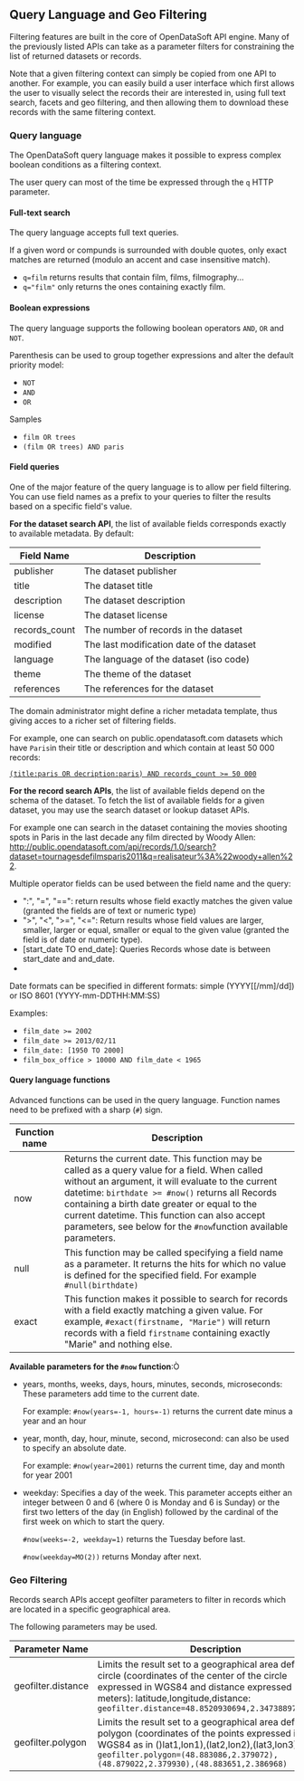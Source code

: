 ## Query Language and Geo Filtering

Filtering features are built in the core of OpenDataSoft API engine. Many of the previously listed APIs can take as a parameter filters for constraining the list of returned datasets or records.

Note that a given filtering context can simply be copied from one API to another. For example, you can easily build a user interface which first allows the user to visually select the records their are interested in, using full text search, facets and geo filtering, and then allowing them to download these records with the same filtering context.

### Query language

The OpenDataSoft query language makes it possible to express complex boolean conditions as a filtering context.

The user query can most of the time be expressed through the `q` HTTP parameter.

#### Full-text search

The query language accepts full text queries.

If a given word or compunds is surrounded with double quotes, only exact matches are returned (modulo an accent and case insensitive match).

* `q=film` returns results that contain film, films, filmography...
* `q="film"` only returns the ones containing exactly film.

#### Boolean expressions

The query language supports the following boolean operators `AND`, `OR` and `NOT`.

Parenthesis can be used to group together expressions and alter the default priority model:

* `NOT`
* `AND`
* `OR`

Samples

* `film OR trees`
* `(film OR trees) AND paris`

#### Field queries

One of the major feature of the query language is to allow per field filtering. You can use field names as a prefix to your queries to filter the results based on a specific field's value.

**For the dataset search API**, the list of available fields corresponds exactly to available metadata. By default:

Field Name | Description
---------- | -----------
publisher | The dataset publisher
title | The dataset title
description | The dataset description
license | The dataset license
records_count | The number of records in the dataset
modified | The last modification date of the dataset
language | The language of the dataset (iso code)
theme | The theme of the dataset
references | The references for the dataset

The domain administrator might define a richer metadata template, thus giving acces to a richer set of filtering fields.

For example, one can search on public.opendatasoft.com datasets which have `Paris`in their title or description and which contain at least 50 000 records:
 
[`(title:paris OR decription:paris) AND records_count >= 50 000`](<http://public.opendatasoft.com/api/datasets/1.0/search?q=(title:paris%20OR%20decription:paris)%20AND%20records_count%20\>=%2050000>)

**For the record search APIs**, the list of available fields depend on the schema of the dataset. To fetch the list of available fields for a given dataset, you may use the search dataset or lookup dataset APIs.

For example one can search in the dataset containing the movies shooting spots in Paris in the last decade any film directed by Woody Allen: <http://public.opendatasoft.com/api/records/1.0/search?dataset=tournagesdefilmsparis2011&q=realisateur%3A%22woody+allen%22>.

Multiple operator fields can be used between the field name and the query:

* ":", "=", "==": return results whose field exactly matches the given value (granted the fields are of text or numeric type)
* ">", "<", ">=", "<=": Return results whose field values are larger, smaller, larger or equal, smaller or equal to the given value (granted the field is of date or numeric type).
* [start_date TO end_date]: Queries Records whose date is between start_date and and_date.
* 
Date formats can be specified in different formats: simple (YYYY[[/mm]/dd]) or ISO 8601 (YYYY-mm-DDTHH:MM:SS)

Examples:

* `film_date >= 2002`
* `film_date >= 2013/02/11`
* `film_date: [1950 TO 2000]`
* `film_box_office > 10000 AND film_date < 1965`


#### Query language functions	

Advanced functions can be used in the query language. Function names need to be prefixed with a sharp (`#`) sign.

Function name | Description
------------- | -----------
now | Returns the current date. This function may be called as a query value for a field. When called without an argument, it will evaluate to the current datetime: `birthdate >= #now()` returns all Records containing a birth date greater or equal to the current datetime. This function can also accept parameters, see below for the `#now`function available parameters.
null | This function may be called specifying a field name as a parameter. It returns the hits for which no value is defined for the specified field. For example `#null(birthdate)`
exact | This function makes it possible to search for records with a field exactly matching a given value. For example, `#exact(firstname, "Marie")` will return records with a field `firstname` containing exactly "Marie" and nothing else.


**Available parameters for the `#now` function**:Ò

* years, months, weeks, days, hours, minutes, seconds, microseconds: These parameters add time to the current date.

    For example: `#now(years=-1, hours=-1)` returns the current date minus a year and an hour

* year, month, day, hour, minute, second, microsecond: can also be used to specify an absolute date.

    For example: `#now(year=2001)` returns the current time, day and month for year 2001

* weekday: Specifies a day of the week. This parameter accepts either an integer between 0 and 6 (where 0 is Monday and 6 is Sunday) or the first two letters of the day (in English) followed by the cardinal of the first week on which to start the query.

    `#now(weeks=-2, weekday=1)` returns the Tuesday before last.
    
    `#now(weekday=MO(2))` returns Monday after next.

### Geo Filtering

Records search APIs accept geofilter parameters to filter in records which are located in a specific geographical area.

The following parameters may be used.

Parameter Name | Description
-------------- | -----------
geofilter.distance	| Limits the result set to a geographical area defined by a circle (coordinates of the center of the circle expressed in WGS84 and distance expressed in meters): latitude,longitude,distance: `geofilter.distance=48.8520930694,2.34738897685,1000`
geofilter.polygon | Limits the result set to a geographical area defined by a polygon (coordinates of the points expressed in WGS84 as in ()lat1,lon1),(lat2,lon2),(lat3,lon3)): `geofilter.polygon=(48.883086,2.379072),(48.879022,2.379930),(48.883651,2.386968)`